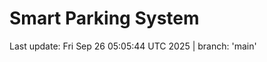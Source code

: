 # Smart Parking System

<!--START_SECTION:status-->
Last update: Fri Sep 26 05:05:44 UTC 2025 | branch: 'main'
<!--END_SECTION:status-->
